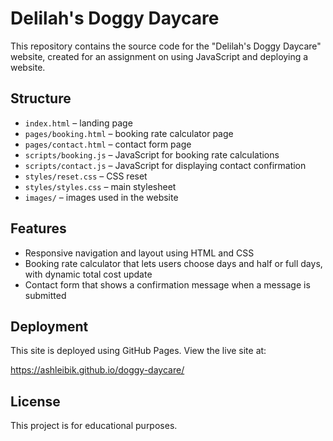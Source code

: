 # Delilah's Doggy Daycare

This repository contains the source code for the "Delilah's Doggy Daycare" website, created for an assignment on using JavaScript and deploying a website.

## Structure

- `index.html` – landing page
- `pages/booking.html` – booking rate calculator page
- `pages/contact.html` – contact form page
- `scripts/booking.js` – JavaScript for booking rate calculations
- `scripts/contact.js` – JavaScript for displaying contact confirmation
- `styles/reset.css` – CSS reset
- `styles/styles.css` – main stylesheet
- `images/` – images used in the website

## Features

- Responsive navigation and layout using HTML and CSS
- Booking rate calculator that lets users choose days and half or full days, with dynamic total cost update
- Contact form that shows a confirmation message when a message is submitted

## Deployment

This site is deployed using GitHub Pages. View the live site at:

<https://ashleibik.github.io/doggy-daycare/>

## License

This project is for educational purposes.
